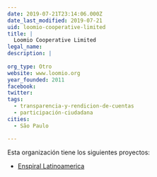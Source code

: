 ```yaml
---
date: 2019-07-21T23:14:06.000Z
date_last_modified: 2019-07-21
uid: loomio-cooperative-limited
title: |
  Loomio Cooperative Limited
legal_name: 
description: |
  
org_type: Otro
website: www.loomio.org
year_founded: 2011
facebook: 
twitter: 
tags:
  - transparencia-y-rendicion-de-cuentas
  - participación-ciudadana
cities: 
  - São Paulo

---
```


Esta organización tiene los siguientes proyectos:

- [Enspiral Latinoamerica](/proyectos/enspiral-latinoamerica)
